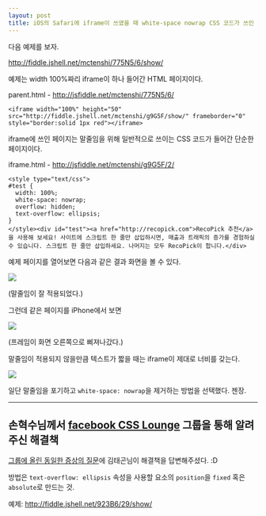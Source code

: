 ```yaml
---
layout: post
title: iOS의 Safari에 iframe이 쓰였을 때 white-space nowrap CSS 코드가 쓰인 경우 frame의 크기가 제대로 표시되지 않는 버그가 있다.
---
```


다음 예제를 보자.

http://fiddle.jshell.net/mctenshi/775N5/6/show/

예제는 width 100%짜리 iframe이 하나 들어간 HTML 페이지이다.

parent.html - http://jsfiddle.net/mctenshi/775N5/6/

    <iframe width="100%" height="50" src="http://fiddle.jshell.net/mctenshi/g9G5F/show/" frameborder="0" style="border:solid 1px red"></iframe>

iframe에 쓰인 페이지는 말줄임을 위해 일반적으로 쓰이는 CSS 코드가 들어간 단순한 페이지이다.

iframe.html - http://jsfiddle.net/mctenshi/g9G5F/2/

    <style type="text/css">
    #test {
      width: 100%;
      white-space: nowrap;
      overflow: hidden;
      text-overflow: ellipsis;
    }
    </style><div id="test"><a href="http://recopick.com">RecoPick 추천</a>을 사용해 보세요! 사이트에 스크립트 한 줄만 삽입하시면, 매출과 트래픽의 증가를 경험하실 수 있습니다. 스크립트 한 줄만 삽입하세요. 나머지는 모두 RecoPick이 합니다.</div>

예제 페이지를 열어보면 다음과 같은 결과 화면을 볼 수 있다.

![](https://31.media.tumblr.com/8559854b6508bee11c158e1f11116b9e/tumblr_inline_n1w7f2oXsg1qg3tzb.png)

(말줄임이 잘 적용되었다.)

그런데 같은 페이지를 iPhone에서 보면

![](https://31.media.tumblr.com/3977ed8fa95365278cf34fe03a532227/tumblr_inline_n1w7pgQcfW1qg3tzb.png)

(프레임이 화면 오른쪽으로 삐져나갔다.)

말줄임이 적용되지 않을만큼 텍스트가 짧을 때는 iframe이 제대로 너비를 갖는다.

![](https://31.media.tumblr.com/f4374571a06603401cc07dcf88700198/tumblr_inline_n1w7uw6eBE1qg3tzb.png)

일단 말줄임을 포기하고 `white-space: nowrap`을 제거하는 방법을 선택했다. 젠장.

----

손혁수님께서 [facebook CSS Lounge](https://www.facebook.com/groups/CSSLounge/) 그룹을 통해 알려주신 해결책
------------------------------------------------------------------------------------
[그룹에 올린 동일한 증상의 질문](https://www.facebook.com/groups/CSSLounge/permalink/654329461288660/)에 김태곤님이 해결책을 답변해주셨다. :D

방법은 `text-overflow: ellipsis` 속성을 사용할 요소의 `position`을 `fixed` 혹은 `absolute`로 만드는 것.

예제: http://fiddle.jshell.net/923B6/29/show/
